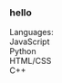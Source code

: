### hello

Languages:<br>
JavaScript<br>
Python<br>
HTML/CSS<br>
C++<br>
<!--
**OpposingFork/OpposingFork** is a ✨ _special_ ✨ repository because its `README.md` (this file) appears on your GitHub profile.
-->
